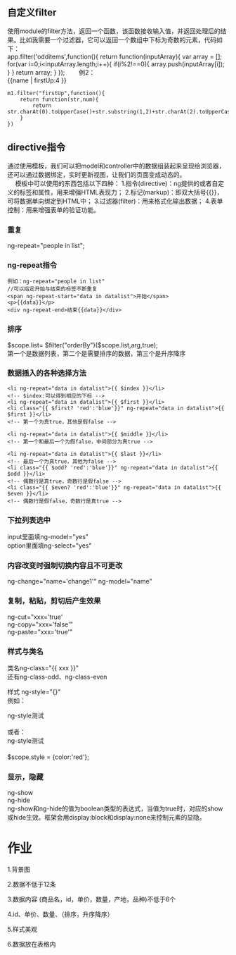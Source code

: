 ## 自定义filter
使用module的filter方法，返回一个函数，该函数接收输入值，并返回处理后的结果。比如我需要一个过滤器，它可以返回一个数组中下标为奇数的元素，代码如下：  
    app.filter('odditems',function(){
        return function(inputArray){
            var array = [];
            for(var i=0;i<inputArray.length;i++){
                if(i%2!==0){
                    array.push(inputArray[i]);
                }
            }
            return array;
        }
    });　　
例2：  
    {{name | firstUp:4 }}  

    m1.filter("firstUp",function(){
        return function(str,num){
            return str.charAt(0).toUpperCase()+str.substring(1,2)+str.charAt(2).toUpperCase()+str.substring(3,7);
        }
    })

## directive指令
通过使用模板，我们可以把model和controller中的数据组装起来呈现给浏览器，还可以通过数据绑定，实时更新视图，让我们的页面变成动态的。  
　 模板中可以使用的东西包括以下四种：
    1.指令(directive)：ng提供的或者自定义的标签和属性，用来增强HTML表现力；
    2.标记(markup)：即双大括号{{}}，可将数据单向绑定到HTML中；
    3.过滤器(filter)：用来格式化输出数据；
    4.表单控制：用来增强表单的验证功能。
### 重复
   ng-repeat="people in list";

### ng-repeat指令
    例如：ng-repeat="people in list"
    //可以指定开始与结束的标签不断重复
    <span ng-repeat-start="data in datalist">开始</span>
    <p>{{data}}</p>
    <div ng-repeat-end>结束{{data}}</div>

### 排序
$scope.list= $filter("orderBy")($scope.list,arg,true);   
第一个是数据列表，第二个是需要排序的数据，第三个是升序降序

### 数据插入的各种选择方法
    <li ng-repeat="data in datalist">{{ $index }}</li>
    <!-- $index:可以得到相应的下标 -->
    <li ng-repeat="data in datalist">{{ $first }}</li>
    <li class="{{ $first? 'red':'blue'}}" ng-repeat="data in datalist">{{ $first }}</li>
    <!-- 第一个为真true，其他是假false -->

    <li ng-repeat="data in datalist">{{ $middle }}</li>
    <!-- 第一个和最后一个为假false，中间部分为真true -->

    <li ng-repeat="data in datalist">{{ $last }}</li>
    <!-- 最后一个为真true，其他为false -->
    <li class="{{ $odd? 'red':'blue'}}" ng-repeat="data in datalist">{{ $odd }}</li>
    <!-- 偶数行是真true，奇数行是假false -->
    <li class="{{ $even? 'red':'blue'}}" ng-repeat="data in datalist">{{ $even }}</li>
    <!-- 偶数行是假false，奇数行是真true -->


### 下拉列表选中
input里面填ng-model="yes"  
option里面填ng-select="yes"  


### 内容改变时强制切换内容且不可更改
ng-change="name='change1'" ng-model="name"

### 复制，粘贴，剪切后产生效果
ng-cut="xxx='true'  
ng-copy="xxx='false'"  
ng-paste="xxx='true'"

### 样式与类名
类名ng-class="{{ xxx }}"  
还有ng-class-odd、ng-class-even   

样式 ng-style="{}"  
例如： <div ng-style="{color:'red'}">ng-style测试</div>  
或者： <div ng-style="style">ng-style测试</div>  
        $scope.style = {color:'red'};　


### 显示，隐藏
ng-show   
ng-hide   
ng-show和ng-hide的值为boolean类型的表达式，当值为true时，对应的show或hide生效。框架会用display:block和display:none来控制元素的显隐。  
# 作业
1.背景图  

2.数据不低于12条  

3.数据内容 (商品名，id，单价，数量，产地，品种)不低于6个  

4.id、单价、数量、（排序，升序降序）  

5.样式美观  

6.数据放在表格内  
